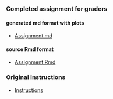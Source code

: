 
### Completed assignment for graders

#### generated md format with plots

* [Assignment  md](https://github.com/Liondance/RepData_PeerAssessment1/blob/master/PA1_template.md)

#### source Rmd format

* [Assignment Rmd](https://github.com/Liondance/RepData_PeerAssessment1/blob/master/PA1_template.Rmd)

### Original Instructions

* [Instructions](https://github.com/Liondance/RepData_PeerAssessment1/blob/master/Instructions.md)
